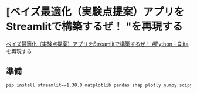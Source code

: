 # [ベイズ最適化（実験点提案）アプリをStreamlitで構築するぜ！ "を再現する

[ベイズ最適化（実験点提案）アプリをStreamlitで構築するぜ！ #Python - Qiita](https://qiita.com/MAsa_min/items/3c14773aa587cafd9e94) を再現する

## 準備

```bash
pip install streamlit==1.30.0 matplotlib pandas shap plotly numpy scipy scikit-learn==1.4.0
```

